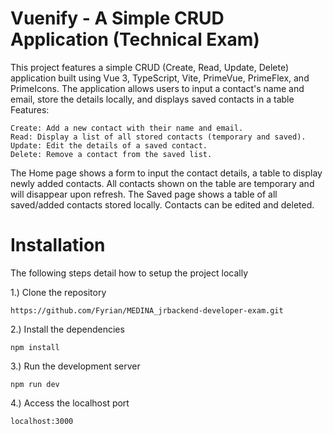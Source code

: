 # Vuenify - A Simple CRUD Application (Technical Exam)
This project features a simple CRUD (Create, Read, Update, Delete) application built using Vue 3, TypeScript, Vite, PrimeVue, PrimeFlex, and PrimeIcons. The application allows users to input a contact's name and email, store the details locally, and displays saved contacts in a table
Features:

    Create: Add a new contact with their name and email.
    Read: Display a list of all stored contacts (temporary and saved).
    Update: Edit the details of a saved contact.
    Delete: Remove a contact from the saved list.
The Home page shows a form to input the contact details, a table to display newly added contacts. All contacts shown on the table are temporary and will disappear upon refresh.
The Saved page shows a table of all saved/added contacts stored locally. Contacts can be edited and deleted.

# Installation
The following steps detail how to setup the project locally

1.) Clone the repository

    https://github.com/Fyrian/MEDINA_jrbackend-developer-exam.git
2.) Install the dependencies

    npm install
3.) Run the development server
    
    npm run dev
4.) Access the localhost port
    
    localhost:3000
